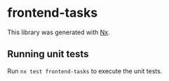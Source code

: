 # frontend-tasks

This library was generated with [Nx](https://nx.dev).

## Running unit tests

Run `nx test frontend-tasks` to execute the unit tests.
